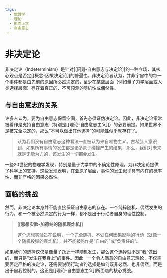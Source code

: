 ```yaml
---
tags:
  - 做哲学
  - 理论
  - 形而上学
  - 自由意志
---
```


# 非决定论

非决定论（Indeterminism）是针对[[问题-自由意志与决定论]]的一种立场，其核心观点是否定[[概念-因果决定论]]的普遍性。非决定论者认为，并非宇宙中的每一个事件都是由先前的原因所必然决定的，至少在某些层面（例如量子力学层面或人类选择层面）存在着真正的、不可预测的随机性或偶然性。

## 与自由意志的关系

许多人认为，要为自由意志保留空间，首先必须证伪决定论。因此，非决定论常常被看作是支持自由意志（特别是[[理论-自由意志主义]]）的必要前提。如果世界不是被完全决定的，那么“本可以做出其他选择”的可能性似乎就存在了。

> 认为我们没有自由意志这种看法一直被认为来自唯物主义。古希腊人意识到，如果所有事情的发生都是诸多原子碰撞产生的结果，那么，我们对未来就是无能为力的，该发生的一切都会发生。

一些20世纪的物理学发现，特别是量子力学中的不确定性原理，为非决定论提供了科学上的支持。这些发现表明，在亚原子层面，事件的发生似乎具有内在的概率性，而非严格的因果必然性。

## 面临的挑战

然而，非决定论本身并不能直接保证自由意志的存在。一个纯粹随机、偶然发生的行为，和一个被必然决定的行为一样，都不是出于行动者自身的理性控制。

> **[[思想实验-加德纳的随机轰炸机]]**
>
> 这个思想实验旨在说明，一个完全随机、不受任何因果影响的行动（就像一个随机投弹的轰炸机），并不能被称作是“自由的”或“负责任的”。

如果我们的选择仅仅是像量子跃迁一样随机发生，那么这个选择就不是“我”做出的，而只是“发生在我身上”的事件。因此，一个令人满意的自由意志理论，不仅需要否定严格的决定论，还需要说明行动者的选择是如何既非必然、也非偶然，而是出于自我控制的。这正是[[理论-自由意志主义]]所面临的核心挑战。
